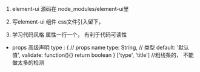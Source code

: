 1. element-ui 源码在 node_modules/element-ui里

2. 写element-ui 组件
  css文件引入留下，

3. 学习代码风格
属性一行一个， 有利于代码可读性
- props 高级声明 
  type : {  // props  name 
    type: String,   // 类型
    default: '默认值',
    validate: function(){}  return boolean 
  }
  ['type', 'title'] //粗线条的， 不能做太多的检测